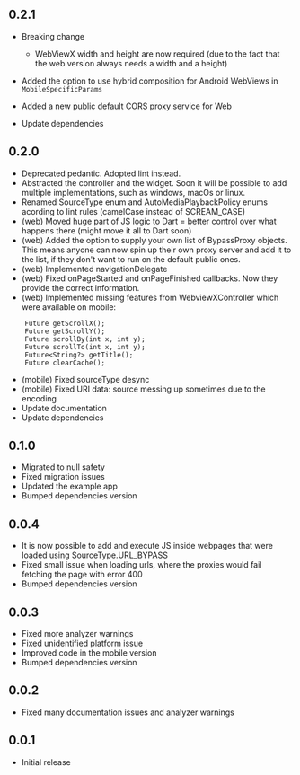 ## 0.2.1

- Breaking change

  - WebViewX width and height are now required (due to the fact that the web version always needs a width and a height)

- Added the option to use hybrid composition for Android WebViews in `MobileSpecificParams`
- Added a new public default CORS proxy service for Web
- Update dependencies

## 0.2.0

- Deprecated pedantic. Adopted lint instead.
- Abstracted the controller and the widget. Soon it will be possible to add multiple implementations, such as windows, macOs or linux.
- Renamed SourceType enum and AutoMediaPlaybackPolicy enums acording to lint rules (camelCase instead of SCREAM_CASE)
- (web) Moved huge part of JS logic to Dart = better control over what happens there (might move it all to Dart soon)
- (web) Added the option to supply your own list of BypassProxy objects. This means anyone can now spin up their own proxy server and add it to the list, if they don't want to run on the default public ones.
- (web) Implemented navigationDelegate
- (web) Fixed onPageStarted and onPageFinished callbacks. Now they provide the correct information.
- (web) Implemented missing features from WebviewXController which were available on mobile:

```
    Future getScrollX();
    Future getScrollY();
    Future scrollBy(int x, int y);
    Future scrollTo(int x, int y);
    Future<String?> getTitle();
    Future clearCache();
```

- (mobile) Fixed sourceType desync
- (mobile) Fixed URI data: source messing up sometimes due to the encoding
- Update documentation
- Update dependencies

## 0.1.0

- Migrated to null safety
- Fixed migration issues
- Updated the example app
- Bumped dependencies version

## 0.0.4

- It is now possible to add and execute JS inside webpages that were loaded using SourceType.URL_BYPASS
- Fixed small issue when loading urls, where the proxies would fail fetching the page with error 400
- Bumped dependencies version

## 0.0.3

- Fixed more analyzer warnings
- Fixed unidentified platform issue
- Improved code in the mobile version
- Bumped dependencies version

## 0.0.2

- Fixed many documentation issues and analyzer warnings

## 0.0.1

- Initial release
